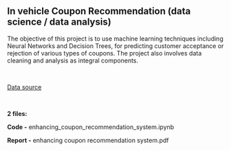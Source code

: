 ## In vehicle Coupon Recommendation (data science / data analysis)

The objective of this project is to use machine learning techniques including Neural Networks and Decision Trees, for predicting customer acceptance or rejection of various types of coupons. The project also involves data cleaning and analysis as integral components.

<br>

[Data source](https://archive.ics.uci.edu/ml/machine-learning-databases/00603/in-vehicle-coupon-recommendation.csv)

<br>

**2 files:**

**Code -** enhancing_coupon_recommendation_system.ipynb

**Report -** enhancing coupon recommendation system.pdf




